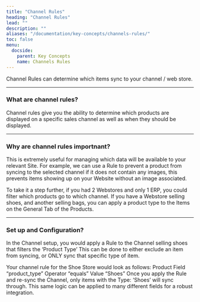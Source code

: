 ```yaml
---
title: "Channel Rules"
heading: "Channel Rules"
lead: ""
description: ""
aliases: "/documentation/key-concepts/channels-rules/"
toc: false
menu:
  docside:
    parent: Key Concepts
    name: Channels Rules
---
```


Channel Rules can determine which items sync to your channel / web store.
* * *

### What are channel rules?
Channel rules give you the ability to determine which products are displayed on a specific sales channel as well as when they should be displayed.

* * *

### Why are channel rules importnant?
This is extremely useful for managing which data will be available to your relevant Site.
For example, we can use a Rule to prevent a product from syncing to the selected channel if it does not contain any images, this prevents items showing up on your Website without an image associated.

To take it a step further, if you had 2 Webstores and only 1 ERP, you could filter which products go to which channel.
If you have a Webstore selling shoes, and another selling bags, you can apply a product type to the 
Items on the General Tab of the Products.

* * *

### Set up and Configuration?

In the Channel setup, you would apply a Rule to the Channel selling shoes that filters the ‘Product Type’
This can be done to either exclude an item from syncing, or ONLY sync that specific type of item.

Your channel rule for the Shoe Store would look as follows:
Product Field “product_type” Operator “equals” Value “Shoes”
Once you apply the Rule and re-sync the Channel, only items with the Type: ‘Shoes’ will sync through.
This same logic can be applied to many different fields for a robust integration.